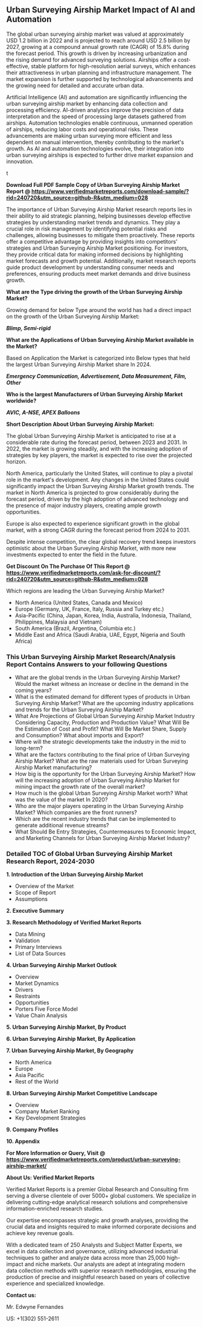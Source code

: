 <h2>Urban Surveying Airship Market Impact of AI and Automation</h2><p>The global urban surveying airship market was valued at approximately USD 1.2 billion in 2022 and is projected to reach around USD 2.5 billion by 2027, growing at a compound annual growth rate (CAGR) of 15.8% during the forecast period. This growth is driven by increasing urbanization and the rising demand for advanced surveying solutions. Airships offer a cost-effective, stable platform for high-resolution aerial surveys, which enhances their attractiveness in urban planning and infrastructure management. The market expansion is further supported by technological advancements and the growing need for detailed and accurate urban data.</p><p>Artificial Intelligence (AI) and automation are significantly influencing the urban surveying airship market by enhancing data collection and processing efficiency. AI-driven analytics improve the precision of data interpretation and the speed of processing large datasets gathered from airships. Automation technologies enable continuous, unmanned operation of airships, reducing labor costs and operational risks. These advancements are making urban surveying more efficient and less dependent on manual intervention, thereby contributing to the market's growth. As AI and automation technologies evolve, their integration into urban surveying airships is expected to further drive market expansion and innovation.</p>t</p><p id="" class=""><strong>Download Full PDF Sample Copy of Urban Surveying Airship Market Report @ <a href="https://www.verifiedmarketreports.com/download-sample/?rid=240720&utm_source=github-R&utm_medium=028" target="_blank">https://www.verifiedmarketreports.com/download-sample/?rid=240720&utm_source=github-R&utm_medium=028</a></strong></p><p>The importance of&nbsp;Urban Surveying Airship Market research reports lies in their ability to aid strategic planning, helping businesses develop effective strategies by understanding market trends and dynamics. They play a crucial role in risk management by identifying potential risks and challenges, allowing businesses to mitigate them proactively. These reports offer a competitive advantage by providing insights into competitors' strategies and Urban Surveying Airship Market positioning. For investors, they provide critical data for making informed decisions by highlighting market forecasts and growth potential. Additionally, market research reports guide product development by understanding consumer needs and preferences, ensuring products meet market demands and drive business growth.</p><p><strong>What are the&nbsp;Type driving the growth of the Urban Surveying Airship Market?</strong></p><p id="" class="">Growing demand for below Type around the world has had a direct impact on the growth of the Urban Surveying Airship Market:</p><em><strong>Blimp, Semi-rigid</strong></em></p><strong>What are the&nbsp;Applications&nbsp;of Urban Surveying Airship Market available in the Market?</strong></p><p id="" class="">Based on Application the Market is categorized into Below types that held the largest Urban Surveying Airship Market share In 2024.</p><em><strong>Emergency Communication, Advertisement, Data Measurement, Film, Other</strong></em></p><strong>Who is the largest Manufacturers of Urban Surveying Airship Market worldwide?</strong></p><p><em><strong>AVIC, A-NSE, APEX Balloons</strong></em></p><p id="" class=""><strong>Short Description About Urban Surveying Airship Market:</strong></p><p>The global Urban Surveying Airship Market is anticipated to rise at a considerable rate during the forecast period, between 2023 and 2031. In 2022, the market is growing steadily, and with the increasing adoption of strategies by key players, the market is expected to rise over the projected horizon.</p><p>North America, particularly the United States, will continue to play a pivotal role in the market's development. Any changes in the United States could significantly impact the Urban Surveying Airship Market growth trends. The market in North America is projected to grow considerably during the forecast period, driven by the high adoption of advanced technology and the presence of major industry players, creating ample growth opportunities.</p><p>Europe is also expected to experience significant growth in the global market, with a strong CAGR during the forecast period from 2024 to 2031.</p><p>Despite intense competition, the clear global recovery trend keeps investors optimistic about the Urban Surveying Airship Market, with more new investments expected to enter the field in the future.</p><p id="" class=""><strong>Get Discount On The Purchase Of This Report @ <a href="https://www.verifiedmarketreports.com/ask-for-discount/?rid=240720&utm_source=github-R&utm_medium=028" target="_blank">https://www.verifiedmarketreports.com/ask-for-discount/?rid=240720&utm_source=github-R&utm_medium=028</a></strong></p>Which regions are leading the Urban Surveying Airship Market?</p><ul><li>North America (United States, Canada and Mexico)</li><li>Europe (Germany, UK, France, Italy, Russia and Turkey etc.)</li><li>Asia-Pacific (China, Japan, Korea, India, Australia, Indonesia, Thailand, Philippines, Malaysia and Vietnam)</li><li>South America (Brazil, Argentina, Columbia etc.)</li><li>Middle East and Africa (Saudi Arabia, UAE, Egypt, Nigeria and South Africa)</li></ul><h3 id="" class="">This Urban Surveying Airship Market Research/Analysis Report Contains Answers to your following Questions</h3><ul><li>What are the global trends in the Urban Surveying Airship Market? Would the market witness an increase or decline in the demand in the coming years?</li><li>What is the estimated demand for different types of products in Urban Surveying Airship Market? What are the upcoming industry applications and trends for the Urban Surveying Airship Market?</li><li>What Are Projections of Global Urban Surveying Airship Market Industry Considering Capacity, Production and Production Value? What Will Be the Estimation of Cost and Profit? What Will Be Market Share, Supply and Consumption? What about imports and Export?</li><li>Where will the strategic developments take the industry in the mid to long-term?</li><li>What are the factors contributing to the final price of Urban Surveying Airship Market? What are the raw materials used for Urban Surveying Airship Market manufacturing?</li><li>How big is the opportunity for the Urban Surveying Airship Market? How will the increasing adoption of Urban Surveying Airship Market for mining impact the growth rate of the overall market?</li><li>How much is the global Urban Surveying Airship Market worth? What was the value of the market In 2020?</li><li>Who are the major players operating in the Urban Surveying Airship Market? Which companies are the front runners?</li><li>Which are the recent industry trends that can be implemented to generate additional revenue streams?</li><li>What Should Be Entry Strategies, Countermeasures to Economic Impact, and Marketing Channels for Urban Surveying Airship Market Industry?</li></ul><h3 id="" class="">Detailed TOC of Global Urban Surveying Airship Market Research Report, 2024-2030</h3><p id="" class=""><strong>1. Introduction of the Urban Surveying Airship Market</strong></p><ul><li>Overview of the Market</li><li>Scope of Report</li><li>Assumptions</li></ul><p id="" class=""><strong>2. Executive Summary</strong></p><p id="" class=""><strong>3. Research Methodology of Verified Market Reports</strong></p><ul><li>Data Mining</li><li>Validation</li><li>Primary Interviews</li><li>List of Data Sources</li></ul><p id="" class=""><strong>4. Urban Surveying Airship Market Outlook</strong></p><ul><li>Overview</li><li>Market Dynamics</li><li>Drivers</li><li>Restraints</li><li>Opportunities</li><li>Porters Five Force Model</li><li>Value Chain Analysis</li></ul><p id="" class=""><strong>5. Urban Surveying Airship Market, By Product</strong></p><p id="" class=""><strong>6. Urban Surveying Airship Market, By Application</strong></p><p id="" class=""><strong>7. Urban Surveying Airship Market, By Geography</strong></p><ul><li>North America</li><li>Europe</li><li>Asia Pacific</li><li>Rest of the World</li></ul><p id="" class=""><strong>8. Urban Surveying Airship Market Competitive Landscape</strong></p><ul><li>Overview</li><li>Company Market Ranking</li><li>Key Development Strategies</li></ul><p id="" class=""><strong>9. Company Profiles</strong></p><p id="" class=""><strong>10. Appendix</strong></p><p id="" class=""><strong>For More Information or Query, Visit @ <a href="https://www.verifiedmarketreports.com/product/urban-surveying-airship-market/" target="_blank">https://www.verifiedmarketreports.com/product/urban-surveying-airship-market/</a></strong></p><p id="" class=""><strong>About Us: Verified Market Reports</strong></p><p id="" class="">Verified Market Reports is a premier Global Research and Consulting firm serving a diverse clientele of over 5000+ global customers. We specialize in delivering cutting-edge analytical research solutions and comprehensive information-enriched research studies.</p><p id="" class="">Our expertise encompasses strategic and growth analyses, providing the crucial data and insights required to make informed corporate decisions and achieve key revenue goals.</p><p id="" class="">With a dedicated team of 250 Analysts and Subject Matter Experts, we excel in data collection and governance, utilizing advanced industrial techniques to gather and analyze data across more than 25,000 high-impact and niche markets. Our analysts are adept at integrating modern data collection methods with superior research methodologies, ensuring the production of precise and insightful research based on years of collective experience and specialized knowledge.</p><p id="" class=""><strong>Contact us:</strong></p><p id="" class="">Mr. Edwyne Fernandes</p><p id="" class="">US: +1(302) 551-2611</p>